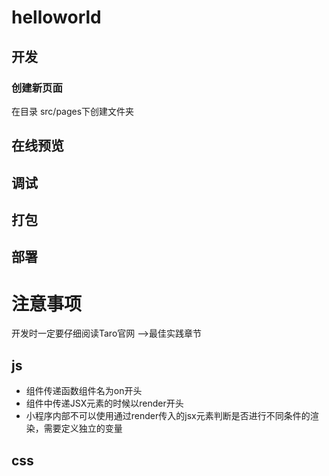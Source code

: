 # helloworld

## 开发

### 创建新页面

在目录 src/pages下创建文件夹

## 在线预览

## 调试

## 打包

## 部署

# 注意事项

开发时一定要仔细阅读Taro官网 ——>最佳实践章节

## js

* 组件传递函数组件名为on开头
* 组件中传递JSX元素的时候以render开头
* 小程序内部不可以使用通过render传入的jsx元素判断是否进行不同条件的渲染，需要定义独立的变量

## css

